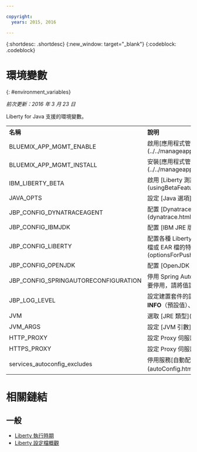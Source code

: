 ```yaml
---

copyright:
  years: 2015, 2016

---
```


{:shortdesc: .shortdesc}
{:new_window: target="_blank"}
{:codeblock: .codeblock}


# 環境變數
{: #environment_variables}

*前次更新：2016 年 3 月 23 日*

Liberty for Java 支援的環境變數。

<table>
<tr>
<th align="left">名稱</th>
<th align="left">說明</th>
</tr>

<tr>
<td>BLUEMIX_APP_MGMT_ENABLE</td>
<td>啟用[應用程式管理公用程式](../../manageapps/app_mng.html)</td>
</tr>

<tr>
<td>BLUEMIX_APP_MGMT_INSTALL</td>
<td>安裝[應用程式管理公用程式](../../manageapps/app_mng.html)</td>
</tr>

<tr>
<td>IBM_LIBERTY_BETA</td>
<td>啟用 [Liberty 測試版特性](usingBetaFeatures.html)</td>
</tr>

<tr>
<td>JAVA_OPTS</td>
<td>設定 [Java 選項](customizingJRE.html)</td>
</tr>

<tr>
<td>JBP_CONFIG_DYNATRACEAGENT</td>
<td>配置 [Dynatrace 代理程式位置資訊](dynatrace.html#configuring_liberty_app)</td>
</tr>

<tr>
<td>JBP_CONFIG_IBMJDK </td>
<td>配置 [IBM JRE 版本](customizingJRE.html)</td>
</tr>

<tr>
<td>JBP_CONFIG_LIBERTY</td>
<td>配置各種 Liberty 執行時期選項，包括 [WAR 檔或 EAR 檔的特性](optionsForPushing.html#stand_alone_apps)</td>
</tr>

<tr>
<td>JBP_CONFIG_OPENJDK</td>
<td>配置 [OpenJDK 版本](customizingJRE.html)</td>
</tr>

<tr>
<td>JBP_CONFIG_SPRINGAUTORECONFIGURATION </td>
<td>停用 Spring Auto-Reconfiguration 架構。若要停用，請將值設為 enabled: false。</td>
</tr>

<tr>
<td>JBP_LOG_LEVEL</td>
<td>設定建置套件的記載層次。可能值：<b>DEBUG</b>、<b>INFO</b>（預設值）、<b>WARN</b>、<b>ERROR</b> 或 <b>FATAL</b></td>
</tr>

<tr>
<td>JVM</td>
<td>選取 [JRE 類型](customizingJRE.html)</td>
</tr>

<tr>
<td>JVM_ARGS</td>
<td>設定 [JVM 引數](customizingJRE.html)</td>
</tr>

<tr>
<td>HTTP_PROXY</td>
<td>設定 Proxy 伺服器資訊</td>
</tr>

<tr>
<td>HTTPS_PROXY</td>
<td>設定 Proxy 伺服器資訊</td>
</tr>

<tr>
<td>services_autoconfig_excludes</td>
<td>停用服務[自動配置](autoConfig.html#opting_out)。</td>
</tr>
</table>

# 相關鏈結
## 一般
* [Liberty 執行時期](index.html)
* [Liberty 設定檔概觀](http://www-01.ibm.com/support/knowledgecenter/SSAW57_8.5.5/com.ibm.websphere.wlp.nd.doc/ae/cwlp_about.html)

